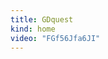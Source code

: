 ```yaml
---
title: GDquest
kind: home
video: "FGf56Jfa6JI"
---
```


<!--## Become a better game artist!

On **GDquest**, you will find **dozens of free tutorials** to improve your 2d game art skills. They cover a wide range of techniques that professionals use in their daily work. All that using Krita, a powerful open source program.

Let's head on to the course and [learn 2d game art]({{< ref "krita/game-art-quest/index.md" >}})!-->
